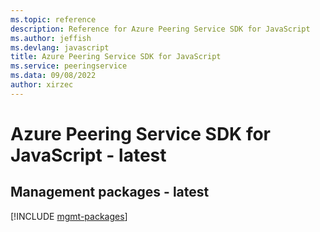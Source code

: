 ```yaml
---
ms.topic: reference
description: Reference for Azure Peering Service SDK for JavaScript
ms.author: jeffish
ms.devlang: javascript
title: Azure Peering Service SDK for JavaScript
ms.service: peeringservice
ms.data: 09/08/2022
author: xirzec
---
```

# Azure Peering Service SDK for JavaScript - latest

## Management packages - latest
[!INCLUDE [mgmt-packages](peering-service-mgmt-index.md)]